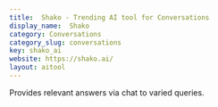 ```yaml
---
title:  Shako - Trending AI tool for Conversations
display_name:  Shako
category: Conversations
category_slug: conversations
key: shako_ai
website: https://shako.ai/
layout: aitool
---
```


Provides relevant answers via chat to varied queries.
